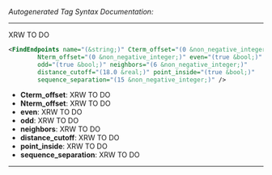 <!-- THIS IS AN AUTOGENERATED FILE: Don't edit it directly, instead change the schema definition in the code itself. -->

_Autogenerated Tag Syntax Documentation:_

---
XRW TO DO

```xml
<FindEndpoints name="(&string;)" Cterm_offset="(0 &non_negative_integer;)"
        Nterm_offset="(0 &non_negative_integer;)" even="(true &bool;)"
        odd="(true &bool;)" neighbors="(6 &non_negative_integer;)"
        distance_cutoff="(18.0 &real;)" point_inside="(true &bool;)"
        sequence_separation="(15 &non_negative_integer;)" />
```

-   **Cterm_offset**: XRW TO DO
-   **Nterm_offset**: XRW TO DO
-   **even**: XRW TO DO
-   **odd**: XRW TO DO
-   **neighbors**: XRW TO DO
-   **distance_cutoff**: XRW TO DO
-   **point_inside**: XRW TO DO
-   **sequence_separation**: XRW TO DO

---
